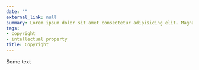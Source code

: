 ```yaml
---
date: ""
external_link: null
summary: Lorem ipsum dolor sit amet consectetur adipisicing elit. Magnam, eius.
tags:
- copyright
- intellectual property
title: Copyright
---
```


Some text